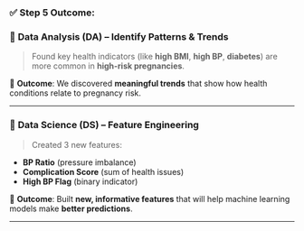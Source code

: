 ### ✅ **Step 5 Outcome:**

### 🔹 **Data Analysis (DA) – Identify Patterns & Trends**

> Found key health indicators (like **high BMI**, **high BP**, **diabetes**) are more common in **high-risk pregnancies**.

📌 **Outcome**: We discovered **meaningful trends** that show how health conditions relate to pregnancy risk.

---

### 🔸 **Data Science (DS) – Feature Engineering**

> Created 3 new features:

* **BP Ratio** (pressure imbalance)
* **Complication Score** (sum of health issues)
* **High BP Flag** (binary indicator)

📌 **Outcome**: Built **new, informative features** that will help machine learning models make **better predictions**.

---
